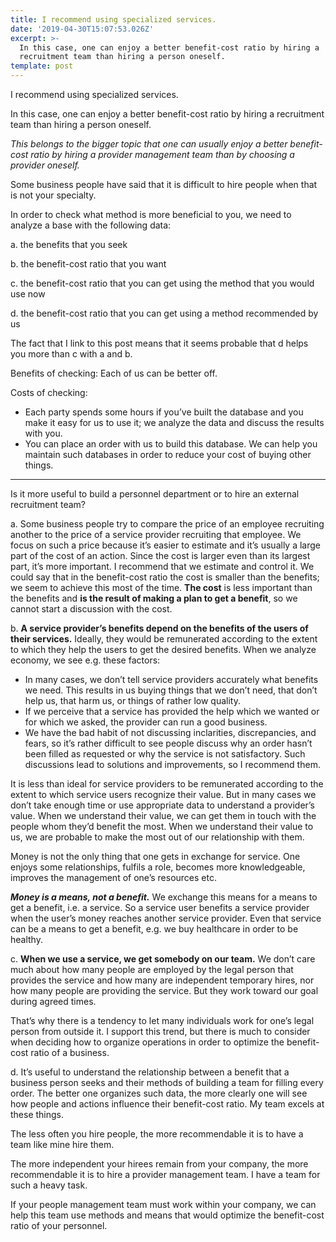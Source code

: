 ```yaml
---
title: I recommend using specialized services.
date: '2019-04-30T15:07:53.026Z'
excerpt: >-
  In this case, one can enjoy a better benefit-cost ratio by hiring a
  recruitment team than hiring a person oneself.
template: post
---
```

I recommend using specialized services.

In this case, one can enjoy a better benefit-cost ratio by hiring a recruitment team than hiring a person oneself.

*This belongs to the bigger topic that one can usually enjoy a better benefit-cost ratio by hiring a provider management team than by choosing a provider oneself.*

Some business people have said that it is difficult to hire people when that is not your specialty.

In order to check what method is more beneficial to you, we need to analyze a base with the following data:

a. the benefits that you seek

b. the benefit-cost ratio that you want

c. the benefit-cost ratio that you can get using the method that you would use now

d. the benefit-cost ratio that you can get using a method recommended by us

The fact that I link to this post means that it seems probable that d helps you more than c with a and b.

Benefits of checking: Each of us can be better off.

Costs of checking:

*   Each party spends some hours if you’ve built the database and you make it easy for us to use it; we analyze the data and discuss the results with you.
*   You can place an order with us to build this database. We can help you maintain such databases in order to reduce your cost of buying other things.

* * *

Is it more useful to build a personnel department or to hire an external recruitment team?

a. Some business people try to compare the price of an employee recruiting another to the price of a service provider recruiting that employee. We focus on such a price because it’s easier to estimate and it’s usually a large part of the cost of an action. Since the cost is larger even than its largest part, it’s more important. I recommend that we estimate and control it. We could say that in the benefit-cost ratio the cost is smaller than the benefits; we seem to achieve this most of the time. **The cost** is less important than the benefits and **is the result of making a plan to get a benefit**, so we cannot start a discussion with the cost.

b. **A service provider’s benefits depend on the benefits of the users of their services.** Ideally, they would be remunerated according to the extent to which they help the users to get the desired benefits. When we analyze economy, we see e.g. these factors:

*   In many cases, we don’t tell service providers accurately what benefits we need. This results in us buying things that we don’t need, that don’t help us, that harm us, or things of rather low quality.
*   If we perceive that a service has provided the help which we wanted or for which we asked, the provider can run a good business.
*   We have the bad habit of not discussing inclarities, discrepancies, and fears, so it’s rather difficult to see people discuss why an order hasn’t been filled as requested or why the service is not satisfactory. Such discussions lead to solutions and improvements, so I recommend them.

It is less than ideal for service providers to be remunerated according to the extent to which service users recognize their value. But in many cases we don’t take enough time or use appropriate data to understand a provider’s value. When we understand their value, we can get them in touch with the people whom they’d benefit the most. When we understand their value to us, we are probable to make the most out of our relationship with them.

Money is not the only thing that one gets in exchange for service. One enjoys some relationships, fulfils a role, becomes more knowledgeable, improves the management of one’s resources etc.

***Money is a means, not a benefit.*** We exchange this means for a means to get a benefit, i.e. a service. So a service user benefits a service provider when the user’s money reaches another service provider. Even that service can be a means to get a benefit, e.g. we buy healthcare in order to be healthy.

c. **When we use a service, we get somebody on our team.** We don’t care much about how many people are employed by the legal person that provides the service and how many are independent temporary hires, nor how many people are providing the service. But they work toward our goal during agreed times.

That’s why there is a tendency to let many individuals work for one’s legal person from outside it. I support this trend, but there is much to consider when deciding how to organize operations in order to optimize the benefit-cost ratio of a business.

d. It’s useful to understand the relationship between a benefit that a business person seeks and their methods of building a team for filling every order. The better one organizes such data, the more clearly one will see how people and actions influence their benefit-cost ratio. My team excels at these things.

The less often you hire people, the more recommendable it is to have a team like mine hire them.

The more independent your hirees remain from your company, the more recommendable it is to hire a provider management team. I have a team for such a heavy task.

If your people management team must work within your company, we can help this team use methods and means that would optimize the benefit-cost ratio of your personnel.
